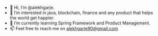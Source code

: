 - 👋 Hi, I’m @alekhgarje.
- 👀 I’m interested in java, blockchain, finance and any product that helps the world get happier.
- 🌱 I’m currently learning Spring Framework and Product Management.
- 📫 Feel free to reach me on alekhgarje90@gmail.com

<!---
alekhgarje/alekhgarje is a ✨ special ✨ repository because its `README.md` (this file) appears on your GitHub profile.
You can click the Preview link to take a look at your changes.
--->
